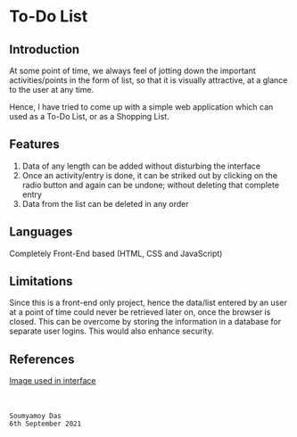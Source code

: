 # To-Do List

## Introduction 

At some point of time, we always feel of jotting down the important activities/points in the form of list, so that it is visually attractive, at a glance to the user at any time.

Hence, I have tried to come up with a simple web application which can used as a To-Do List, or as a Shopping List.

## Features

1. Data of any length can be added without disturbing the interface
2. Once an activity/entry is done, it can be striked out by clicking on the radio button and again can be undone; without deleting that complete entry
3. Data from the list can be deleted in any order

## Languages

Completely Front-End based (HTML, CSS and JavaScript)

## Limitations

Since this is a front-end only project, hence the data/list entered by an user at a point of time could never be retrieved later on, once the browser is closed. This can be overcome by storing the information in a database for separate user logins. This would also enhance security.

## References

[Image used in interface](https://unsplash.com/)


<br><br>
`Soumyamoy Das`<br>
`6th September 2021`
